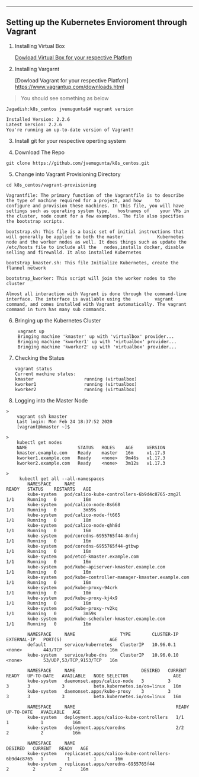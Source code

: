 ---

## Setting up the Kubernetes Envioroment through Vagrant

1. Installing Virtual Box

    [Dowload Virtual Box for your respective Platfom](https://www.virtualbox.org/)

2. Installing Vargarnt

    [Dowload Vagrant for your respective Platfom] https://www.vagrantup.com/downloads.html

>  You should see something as below
    
    Jagadish:k8s_centos jvemugunta$# vagrant version
   
    Installed Version: 2.2.6
    Latest Version: 2.2.6
    You're running an up-to-date version of Vagrant!

  3. Install git for your respective operting system
  
  4. Download The Repo  
  
    git clone https://github.com/jvemugunta/k8s_centos.git
    
  5. Change into Vagrant Provisioning Directory
  
    cd k8s_centos/vagrant-provisioning
    
> 

    Vagrantfile: The primary function of the Vagrantfile is to describe the type of machine required for a project, and how     to    configure and provision these machines. In this file, you will have settings such as operating system type,   hostnames of    your VMs in the cluster, node count for a few examples. The file also specifies the bootstrap scripts.

    bootstrap.sh: This file is a basic set of initial instructions that will generally be applied to both the master             Kubernetes node and the worker nodes as well. It does things such as update the /etc/hosts file to include all the   nodes,installs docker, disable selling and firewalld. It also installed Kubernetes 

    bootstrap_kmaster.sh: This file Initialize Kubernetes, create the flannel network

    bootstrap_kworker: This script will join the worker nodes to the cluster

    Almost all interaction with Vagrant is done through the command-line interface. The interface is available using the         vagrant command, and comes installed with Vagrant automatically. The vagrant command in turn has many sub commands.  
    
6. Bringing up the Kubernetes Cluster

    > 
        vagrant up
        Bringing machine 'kmaster' up with 'virtualbox' provider...
        Bringing machine 'kworker1' up with 'virtualbox' provider...
        Bringing machine 'kworker2' up with 'virtualbox' provider...
        
    
7.  Checking the Status

    >
        vagrant status
        Current machine states:
        kmaster                   running (virtualbox)
        kworker1                  running (virtualbox)
        kworker2                  running (virtualbox)
        
8.   Logging into the Master Node

    >
        vagrant ssh kmaster
        Last login: Mon Feb 24 18:37:52 2020
        [vagrant@kmaster ~]$ 
        
    >
        kubectl get nodes
        NAME                   STATUS   ROLES    AGE     VERSION
        kmaster.example.com    Ready    master   16m     v1.17.3
        kworker1.example.com   Ready    <none>   9m46s   v1.17.3
        kworker2.example.com   Ready    <none>   3m12s   v1.17.3
        
    > 
         kubectl get all --all-namespaces
            NAMESPACE     NAME                                              READY   STATUS    RESTARTS   AGE
            kube-system   pod/calico-kube-controllers-6b9d4c8765-zmg2l      1/1     Running   0          16m
            kube-system   pod/calico-node-8s668                             1/1     Running   0          3m59s
            kube-system   pod/calico-node-ft665                             1/1     Running   0          10m
            kube-system   pod/calico-node-qhh8d                             1/1     Running   0          16m
            kube-system   pod/coredns-6955765f44-8nfnj                      1/1     Running   0          16m
            kube-system   pod/coredns-6955765f44-gtbwp                      1/1     Running   0          16m
            kube-system   pod/etcd-kmaster.example.com                      1/1     Running   0          16m
            kube-system   pod/kube-apiserver-kmaster.example.com            1/1     Running   0          16m
            kube-system   pod/kube-controller-manager-kmaster.example.com   1/1     Running   0          16m
            kube-system   pod/kube-proxy-94crk                              1/1     Running   0          10m
            kube-system   pod/kube-proxy-kj4x9                              1/1     Running   0          16m
            kube-system   pod/kube-proxy-rv2kq                              1/1     Running   0          3m59s
            kube-system   pod/kube-scheduler-kmaster.example.com            1/1     Running   0          16m

            NAMESPACE     NAME                 TYPE        CLUSTER-IP   EXTERNAL-IP   PORT(S)                  AGE
            default       service/kubernetes   ClusterIP   10.96.0.1    <none>        443/TCP                  16m
            kube-system   service/kube-dns     ClusterIP   10.96.0.10   <none>        53/UDP,53/TCP,9153/TCP   16m

            NAMESPACE     NAME                         DESIRED   CURRENT   READY   UP-TO-DATE   AVAILABLE   NODE SELECTOR                 AGE
            kube-system   daemonset.apps/calico-node   3         3         3       3            3           beta.kubernetes.io/os=linux   16m
            kube-system   daemonset.apps/kube-proxy    3         3         3       3            3           beta.kubernetes.io/os=linux   16m

            NAMESPACE     NAME                                      READY   UP-TO-DATE   AVAILABLE   AGE
            kube-system   deployment.apps/calico-kube-controllers   1/1     1            1           16m
            kube-system   deployment.apps/coredns                   2/2     2            2           16m

            NAMESPACE     NAME                                                 DESIRED   CURRENT   READY   AGE
            kube-system   replicaset.apps/calico-kube-controllers-6b9d4c8765   1         1         1       16m
            kube-system   replicaset.apps/coredns-6955765f44                   2         2         2       16m

       

        
